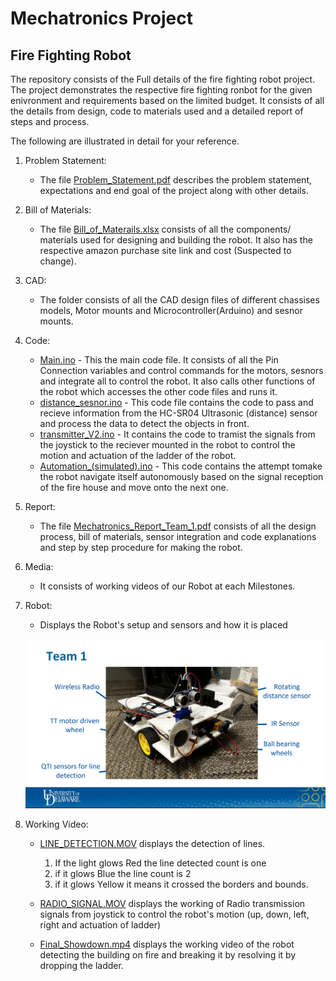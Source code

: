# Mechatronics Project
## Fire Fighting Robot

The repository consists of the Full details of the fire fighting robot project. The project demonstrates the respective fire fighting ronbot for the given enivronment and requirements based on the limited budget. It consists of all the details from design, code to materials used and a detailed report of steps and process. 

The following are illustrated in detail for your reference.

1. Problem Statement: 
    - The file [Problem_Statement.pdf](Proble_Statement.pdf) describes the problem statement, expectations and end goal of the project along with other details.

2. Bill of Materials:
    - The file [Bill_of_Materails.xlsx](Bill_of_Materials.xlsx) consists of all the components/ materials used for designing and building the robot. It also has the respective amazon purchase site link and cost (Suspected to change).

3. CAD:
    - The folder consists of all the CAD design files of different chassises models, Motor mounts and Microcontroller(Arduino) and sesnor mounts.  

4. Code: 
    - [Main.ino](Code/Main.ino) - This the main code file. It consists of all the Pin Connection variables and control commands for the motors, sesnors and integrate all to control the robot. It also calls other functions of the robot which accesses the other code files and runs it.
    - [distance_sesnor.ino](Code/distance_sensor.ino) - This code file contains the code to pass and recieve information from the HC-SR04 Ultrasonic (distance) sensor and process the data to detect the objects in front. 
    - [transmitter_V2.ino](Code/Main.ino) - It contains the code to tramist the signals from the joystick to the reciever mounted in the robot to control the motion and actuation of the ladder of the robot.
    - [Automation_(simulated).ino](Code/Automation_(Simulated).ino) - This code contains the attempt tomake the robot navigate itself autonomously based on the signal reception of the fire house and move onto the next one. 

5. Report:
    - The file [Mechatronics_Report_Team_1.pdf](Mechatronics_Report_Team_1.pdf) consists of all the design process, bill of materials, sensor integration and code explanations and step by step procedure for making the robot.

6. Media:
    - It consists of working videos of our Robot at each Milestones. 

7. Robot:
    - Displays the Robot's setup and sensors and how it is placed

    ![Robot_Setup](Media/Robot.png)

8. Working Video:
    - [LINE_DETECTION.MOV](Media/LINE_DETECTION.MOV) displays the detection of lines.
        1. If the light glows Red the line detected count is one
        2. if it glows Blue the line count is 2
        3. if it glows Yellow it means it crossed the borders and bounds. 
 
    - [RADIO_SIGNAL.MOV](Media/RADIO_SIGNALS.mov) displays the working of Radio transmission signals from joystick to control the robot's motion (up, down, left, right and actuation of ladder)

    - [Final_Showdown.mp4](Media/Final_Showdown.mp4) displays the working video of the robot detecting the building on fire and breaking it by resolving it by dropping the ladder. 
